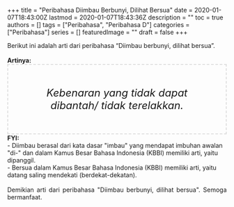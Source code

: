 +++
title = "Peribahasa Diimbau Berbunyi, Dilihat Bersua"
date = 2020-01-07T18:43:00Z
lastmod = 2020-01-07T18:43:36Z
description = ""
toc = true
authors = []
tags = ["Peribahasa", "Peribahasa D"]
categories = ["Peribahasa"]
series = []
featuredImage = ""
draft = false
+++

<div dir="ltr" style="text-align: left;" trbidi="on"><div style="text-align: justify;">Berikut ini adalah arti dari peribahasa “Diimbau berbunyi, dilihat bersua”.</div><br /><div style="text-align: justify;"><b>Artinya:</b></div><div style="border: 2px dashed #ddd; font-size: 24px; height: auto; margin: 0 auto; padding: 50px; text-align: center; width: auto;"><i>Kebenaran yang tidak dapat dibantah/ tidak terelakkan.</i></div><b>FYI:</b><br />- Diimbau berasal dari kata dasar "imbau" yang mendapat imbuhan awalan "di-" dan dalam Kamus Besar Bahasa Indonesia (KBBI) memiliki arti, yaitu dipanggil.<br />- Bersua dalam Kamus Besar Bahasa Indonesia (KBBI) memiliki arti, yaitu datang saling mendekati (berdekat-dekatan).<br /><br /><div style="text-align: justify;">Demikian arti dari peribahasa "Diimbau berbunyi, dilihat bersua". Semoga bermanfaat.</div></div>
